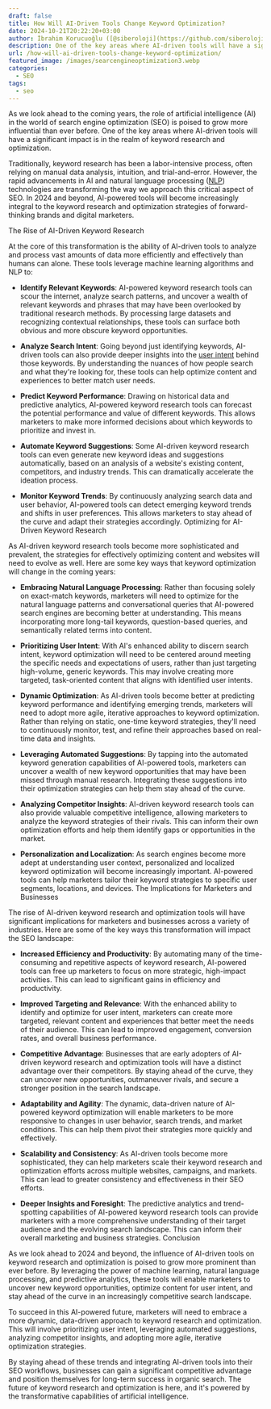 ```yaml
---
draft: false
title: How Will AI-Driven Tools Change Keyword Optimization?
date: 2024-10-21T20:22:20+03:00
author: İbrahim Korucuoğlu ([@siberoloji](https://github.com/siberoloji))
description: One of the key areas where AI-driven tools will have a significant impact is in the realm of keyword research and optimization.
url: /how-will-ai-driven-tools-change-keyword-optimization/
featured_image: /images/searcengineoptimization3.webp
categories:
  - SEO
tags:
  - seo
---
```

As we look ahead to the coming years, the role of artificial intelligence (AI) in the world of search engine optimization (SEO) is poised to grow more influential than ever before. One of the key areas where AI-driven tools will have a significant impact is in the realm of keyword research and optimization.

Traditionally, keyword research has been a labor-intensive process, often relying on manual data analysis, intuition, and trial-and-error. However, the rapid advancements in AI and natural language processing (<a href="https://en.wikipedia.org/wiki/Natural_language_processing" target="_blank" rel="noopener" title="">NLP</a>) technologies are transforming the way we approach this critical aspect of SEO. In 2024 and beyond, AI-powered tools will become increasingly integral to the keyword research and optimization strategies of forward-thinking brands and digital marketers.

The Rise of AI-Driven Keyword Research

At the core of this transformation is the ability of AI-driven tools to analyze and process vast amounts of data more efficiently and effectively than humans can alone. These tools leverage machine learning algorithms and NLP to:
* **Identify Relevant Keywords**: AI-powered keyword research tools can scour the internet, analyze search patterns, and uncover a wealth of relevant keywords and phrases that may have been overlooked by traditional research methods. By processing large datasets and recognizing contextual relationships, these tools can surface both obvious and more obscure keyword opportunities.

* **Analyze Search Intent**: Going beyond just identifying keywords, AI-driven tools can also provide deeper insights into the <a href="https://www.siberoloji.com/how-commercial-intent-for-seo-is-crucial-for-businesses/" target="_blank" rel="noopener" title="">user intent</a> behind those keywords. By understanding the nuances of how people search and what they're looking for, these tools can help optimize content and experiences to better match user needs.

* **Predict Keyword Performance**: Drawing on historical data and predictive analytics, AI-powered keyword research tools can forecast the potential performance and value of different keywords. This allows marketers to make more informed decisions about which keywords to prioritize and invest in.

* **Automate Keyword Suggestions**: Some AI-driven keyword research tools can even generate new keyword ideas and suggestions automatically, based on an analysis of a website's existing content, competitors, and industry trends. This can dramatically accelerate the ideation process.

* **Monitor Keyword Trends**: By continuously analyzing search data and user behavior, AI-powered tools can detect emerging keyword trends and shifts in user preferences. This allows marketers to stay ahead of the curve and adapt their strategies accordingly.
Optimizing for AI-Driven Keyword Research

As AI-driven keyword research tools become more sophisticated and prevalent, the strategies for effectively optimizing content and websites will need to evolve as well. Here are some key ways that keyword optimization will change in the coming years:
* **Embracing Natural Language Processing**: Rather than focusing solely on exact-match keywords, marketers will need to optimize for the natural language patterns and conversational queries that AI-powered search engines are becoming better at understanding. This means incorporating more long-tail keywords, question-based queries, and semantically related terms into content.

* **Prioritizing User Intent**: With AI's enhanced ability to discern search intent, keyword optimization will need to be centered around meeting the specific needs and expectations of users, rather than just targeting high-volume, generic keywords. This may involve creating more targeted, task-oriented content that aligns with identified user intents.

* **Dynamic Optimization**: As AI-driven tools become better at predicting keyword performance and identifying emerging trends, marketers will need to adopt more agile, iterative approaches to keyword optimization. Rather than relying on static, one-time keyword strategies, they'll need to continuously monitor, test, and refine their approaches based on real-time data and insights.

* **Leveraging Automated Suggestions**: By tapping into the automated keyword generation capabilities of AI-powered tools, marketers can uncover a wealth of new keyword opportunities that may have been missed through manual research. Integrating these suggestions into their optimization strategies can help them stay ahead of the curve.

* **Analyzing Competitor Insights**: AI-driven keyword research tools can also provide valuable competitive intelligence, allowing marketers to analyze the keyword strategies of their rivals. This can inform their own optimization efforts and help them identify gaps or opportunities in the market.

* **Personalization and Localization**: As search engines become more adept at understanding user context, personalized and localized keyword optimization will become increasingly important. AI-powered tools can help marketers tailor their keyword strategies to specific user segments, locations, and devices.
The Implications for Marketers and Businesses

The rise of AI-driven keyword research and optimization tools will have significant implications for marketers and businesses across a variety of industries. Here are some of the key ways this transformation will impact the SEO landscape:
* **Increased Efficiency and Productivity**: By automating many of the time-consuming and repetitive aspects of keyword research, AI-powered tools can free up marketers to focus on more strategic, high-impact activities. This can lead to significant gains in efficiency and productivity.

* **Improved Targeting and Relevance**: With the enhanced ability to identify and optimize for user intent, marketers can create more targeted, relevant content and experiences that better meet the needs of their audience. This can lead to improved engagement, conversion rates, and overall business performance.

* **Competitive Advantage**: Businesses that are early adopters of AI-driven keyword research and optimization tools will have a distinct advantage over their competitors. By staying ahead of the curve, they can uncover new opportunities, outmaneuver rivals, and secure a stronger position in the search landscape.

* **Adaptability and Agility**: The dynamic, data-driven nature of AI-powered keyword optimization will enable marketers to be more responsive to changes in user behavior, search trends, and market conditions. This can help them pivot their strategies more quickly and effectively.

* **Scalability and Consistency**: As AI-driven tools become more sophisticated, they can help marketers scale their keyword research and optimization efforts across multiple websites, campaigns, and markets. This can lead to greater consistency and effectiveness in their SEO efforts.

* **Deeper Insights and Foresight**: The predictive analytics and trend-spotting capabilities of AI-powered keyword research tools can provide marketers with a more comprehensive understanding of their target audience and the evolving search landscape. This can inform their overall marketing and business strategies.
Conclusion

As we look ahead to 2024 and beyond, the influence of AI-driven tools on keyword research and optimization is poised to grow more prominent than ever before. By leveraging the power of machine learning, natural language processing, and predictive analytics, these tools will enable marketers to uncover new keyword opportunities, optimize content for user intent, and stay ahead of the curve in an increasingly competitive search landscape.

To succeed in this AI-powered future, marketers will need to embrace a more dynamic, data-driven approach to keyword research and optimization. This will involve prioritizing user intent, leveraging automated suggestions, analyzing competitor insights, and adopting more agile, iterative optimization strategies.

By staying ahead of these trends and integrating AI-driven tools into their SEO workflows, businesses can gain a significant competitive advantage and position themselves for long-term success in organic search. The future of keyword research and optimization is here, and it's powered by the transformative capabilities of artificial intelligence.
